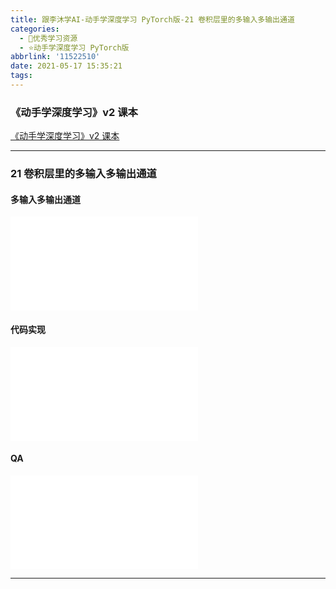 ```yaml
---
title: 跟李沐学AI-动手学深度学习 PyTorch版-21 卷积层里的多输入多输出通道
categories:
  - 🌙优秀学习资源
  - ⭐动手学深度学习 PyTorch版
abbrlink: '11522510'
date: 2021-05-17 15:35:21
tags:
---
```


### 《动手学深度学习》v2 课本

[《动手学深度学习》v2 课本](http://zh.d2l.ai/)

***

### 21 卷积层里的多输入多输出通道

#### 多输入多输出通道

<iframe src="//player.bilibili.com/player.html?aid=588058788&bvid=BV1MB4y1F7of&cid=339699427&page=1" scrolling="no" border="0" frameborder="no" framespacing="0" allowfullscreen="true"> </iframe>

<!--more-->

#### 代码实现

<iframe src="//player.bilibili.com/player.html?aid=588058788&bvid=BV1MB4y1F7of&cid=339709745&page=2" scrolling="no" border="0" frameborder="no" framespacing="0" allowfullscreen="true"> </iframe>

#### QA

<iframe src="//player.bilibili.com/player.html?aid=588058788&bvid=BV1MB4y1F7of&cid=339711414&page=3" scrolling="no" border="0" frameborder="no" framespacing="0" allowfullscreen="true"> </iframe>

***
